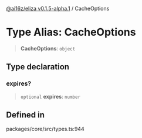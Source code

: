 [@ai16z/eliza v0.1.5-alpha.1](../index.md) / CacheOptions

# Type Alias: CacheOptions

> **CacheOptions**: `object`

## Type declaration

### expires?

> `optional` **expires**: `number`

## Defined in

packages/core/src/types.ts:944
